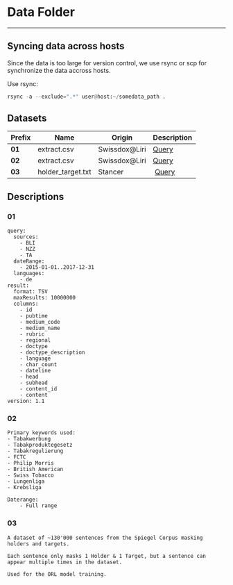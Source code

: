 # Data Folder
------

## Syncing data across hosts

Since the data is too large for version control, we use rsync or scp for synchronize the data accross hosts.

Use rsync:

```python
rsync -a --exclude=".*" user@host:~/somedata_path .
```

## Datasets


| Prefix | Name | Origin | Description
|---|---|---|---|
| **01** | extract.csv | Swissdox@Liri | [Query](#01)
| **02** | extract.csv | Swissdox@Liri | [Query](#02)
| **03** | holder_target.txt | Stancer | [Query](#03)


## Descriptions

### 01
```
query:
  sources:
    - BLI
    - NZZ
    - TA
  dateRange:
    - 2015-01-01..2017-12-31
  languages:
    - de
result:
  format: TSV
  maxResults: 10000000
  columns:
    - id
    - pubtime
    - medium_code
    - medium_name
    - rubric
    - regional
    - doctype
    - doctype_description
    - language
    - char_count
    - dateline
    - head
    - subhead
    - content_id
    - content
version: 1.1
```

### 02
```
Primary keywords used:
- Tabakwerbung
- Tabakproduktegesetz
- Tabakregulierung
- FCTC
- Philip Morris
- British American
- Swiss Tobacco
- Lungenliga
- Krebsliga

Daterange:
    - Full range
```

### 03
```
A dataset of ~130'000 sentences from the Spiegel Corpus masking holders and targets.

Each sentence only masks 1 Holder & 1 Target, but a sentence can appear multiple times in the dataset.

Used for the ORL model training.
```